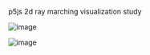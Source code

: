 p5js 2d ray marching visualization study

![image](https://github.com/Cornelllo/ray-marching-visual/assets/48863307/8489b9f1-db39-49c1-85e2-64b1701e0d42)

![image](https://github.com/Cornelllo/ray-marching-visual/assets/48863307/37bcb3fa-83cc-408f-aa2b-90efddf29183)



